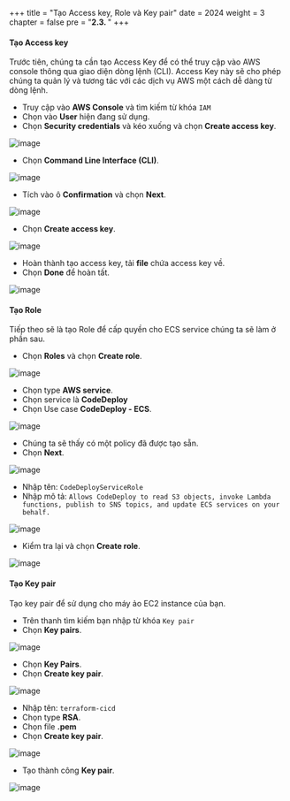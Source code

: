 +++
title = "Tạo Access key, Role và Key pair"
date = 2024
weight = 3
chapter = false
pre = "<b>2.3. </b>"
+++

#### Tạo Access key

Trước tiên, chúng ta cần tạo Access Key để có thể truy cập vào AWS console thông qua giao diện dòng lệnh (CLI). Access Key này sẽ cho phép chúng ta quản lý và tương tác với các dịch vụ AWS một cách dễ dàng từ dòng lệnh.

- Truy cập vào **AWS Console** và tìm kiếm từ khóa `IAM`
- Chọn vào **User** hiện đang sử dụng.
- Chọn **Security credentials** và kéo xuống và chọn **Create access key**.

![image](/images/2-preparation/2.1.png)

- Chọn **Command Line Interface (CLI)**.

![image](/images/2-preparation/2.2.png)

- Tích vào ô **Confirmation** và chọn **Next**.

![image](/images/2-preparation/2.3.png)

- Chọn **Create access key**.

![image](/images/2-preparation/2.4.png)

- Hoàn thành tạo access key, tải **file** chứa access key về.
- Chọn **Done** để hoàn tất.

![image](/images/2-preparation/2.5.png)

#### Tạo Role

Tiếp theo sẽ là tạo Role để cấp quyền cho ECS service chúng ta sẽ làm ở phần sau.

- Chọn **Roles** và chọn **Create role**.

![image](/images/2-preparation/2.6.png)

- Chọn type **AWS service**.
- Chọn service là **CodeDeploy**
- Chọn Use case **CodeDeploy - ECS**.

![image](/images/2-preparation/2.7.png)

- Chúng ta sẽ thấy có một policy đã được tạo sẵn.
- Chọn **Next**.

![image](/images/2-preparation/2.8.png)

- Nhập tên: `CodeDeployServiceRole`
- Nhập mô tả: `Allows CodeDeploy to read S3 objects, invoke Lambda functions, publish to SNS topics, and update ECS services on your behalf.`

![image](/images/2-preparation/2.9.png)

- Kiểm tra lại và chọn **Create role**.

![image](/images/2-preparation/2.10.png)

#### Tạo Key pair

Tạo key pair để sử dụng cho máy ảo EC2 instance của bạn.

- Trên thanh tìm kiếm bạn nhập từ khóa `Key pair`
- Chọn **Key pairs**.

![image](/images/2-preparation/2.11.png)

- Chọn **Key Pairs**.
- Chọn **Create key pair**.

![image](/images/2-preparation/2.12.png)

- Nhập tên: `terraform-cicd`
- Chọn type **RSA**.
- Chọn file **.pem**
- Chọn **Create key pair**.

![image](/images/2-preparation/2.13.png)

- Tạo thành công **Key pair**.

![image](/images/2-preparation/2.14.png)
